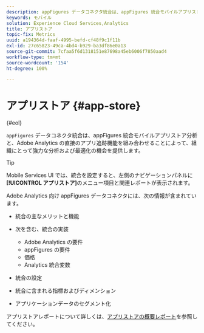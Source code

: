 ```yaml
---
description: appFigures データコネクタ統合は、appFigures 統合モバイルアプリストア分析と、Adobe Analytics の直接のアプリ追跡機能を組み合わせることによって、組織にとって強力な分析および最適化の機会を提供します。
keywords: モバイル
solution: Experience Cloud Services,Analytics
title: アプリストア
topic-fix: Metrics
uuid: a194364d-faaf-4995-befd-cf48f9c1f11b
exl-id: 27c65823-49ca-4bd4-b929-ba3df86e0a13
source-git-commit: 7cfaa5f6d1318151e87698a45eb6006f7850aad4
workflow-type: tm+mt
source-wordcount: '154'
ht-degree: 100%

---
```


# アプリストア {#app-store}

{#eol}

`appFigures` データコネクタ統合は、appFigures 統合モバイルアプリストア分析と、Adobe Analytics の直接のアプリ追跡機能を組み合わせることによって、組織にとって強力な分析および最適化の機会を提供します。

>[!TIP]
>
>Mobile Services UI では、統合を設定すると、左側のナビゲーションパネルに&#x200B;**[!UICONTROL アプリストア]**&#x200B;のメニュー項目と関連レポートが表示されます。

Adobe Analytics 向け appFigures データコネクタには、次の情報が含まれています。

* 統合の主なメリットと機能
* 次を含む、統合の実装

   * Adobe Analytics の要件
   * appFigures の要件
   * 価格 
   * Analytics 統合変数

* 統合の設定
* 統合に含まれる指標およびディメンション
* アプリケーションデータのセグメント化

アプリストアレポートについて詳しくは、[アプリストアの概要レポート](/help/using/usage/c-app-store-store-performance.md)を参照してください。
